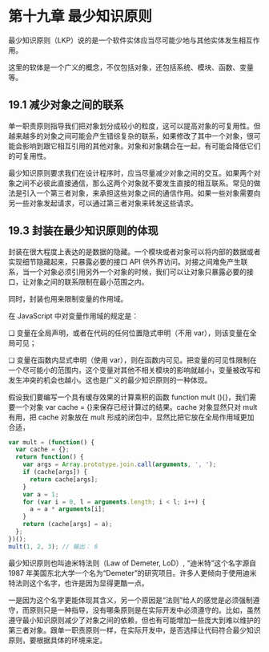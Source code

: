 # 第十九章 最少知识原则

最少知识原则（LKP）说的是一个软件实体应当尽可能少地与其他实体发生相互作用。

这里的软体是一个广义的概念，不仅包括对象，还包括系统、模块、函数、变量等。

## 19.1 减少对象之间的联系

单一职责原则指导我们把对象划分成较小的粒度，这可以提高对象的可复用性。但越来越多的对象之间可能会产生错综复杂的联系，如果修改了其中一个对象，很可能会影响到跟它相互引用的其他对象。对象和对象耦合在一起，有可能会降低它们的可复用性。

最少知识原则要求我们在设计程序时，应当尽量减少对象之间的交互。如果两个对象之间不必彼此直接通信，那么这两个对象就不要发生直接的相互联系。常见的做法是引入一个第三者对象，来承担这些对象之间的通信作用。如果一些对象需要向另一些对象发起请求，可以通过第三者对象来转发这些请求。

## 19.3 封装在最少知识原则的体现

封装在很大程度上表达的是数据的隐藏。一个模块或者对象可以将内部的数据或者实现细节隐藏起来，只暴露必要的接口 API 供外界访问。对接之间难免产生联系，当一个对象必须引用另外一个对象的时候，我们可以让对象只暴露必要的接口，让对象之间的联系限制在最小范围之内。

同时，封装也用来限制变量的作用域。

在 JavaScript 中对变量作用域的规定是：

❏ 变量在全局声明，或者在代码的任何位置隐式申明（不用 var），则该变量在全局可见；

❏ 变量在函数内显式申明（使用 var），则在函数内可见。把变量的可见性限制在一个尽可能小的范围内，这个变量对其他不相关模块的影响就越小，变量被改写和发生冲突的机会也越小。这也是广义的最少知识原则的一种体现。

假设我们要编写一个具有缓存效果的计算乘积的函数 function mult (){}，我们需要一个对象 var cache = {}来保存已经计算过的结果。cache 对象显然只对 mult 有用，把 cache 对象放在 mult 形成的闭包中，显然比把它放在全局作用域更加合适，

```js
var mult = (function() {
  var cache = {};
  return function() {
    var args = Array.prototype.join.call(arguments, ', ');
    if (cache[args]) {
      return cache[args];
    }
    var a = 1;
    for (var i = 0, l = arguments.length; i < l; i++) {
      a = a * arguments[i];
    }
    return (cache[args] = a);
  };
})();
mult(1, 2, 3); // 输出： 6
```

最少知识原则也叫迪米特法则（Law of Demeter, LoD）, “迪米特”这个名字源自 1987 年美国东北大学一个名为“Demeter”的研究项目。许多人更倾向于使用迪米特法则这个名字，也许是因为显得更酷一点。

一是因为这个名字更能体现其含义，另一个原因是“法则”给人的感觉是必须强制遵守，而原则只是一种指导，没有哪条原则是在实际开发中必须遵守的。比如，虽然遵守最小知识原则减少了对象之间的依赖，但也有可能增加一些庞大到难以维护的第三者对象。跟单一职责原则一样，在实际开发中，是否选择让代码符合最少知识原则，要根据具体的环境来定。
